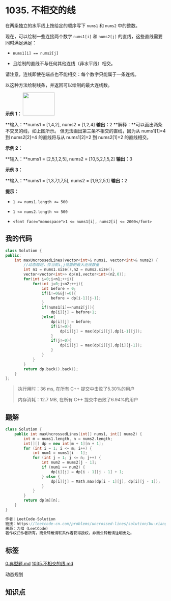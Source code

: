 # 1035. 不相交的线
在两条独立的水平线上按给定的顺序写下 `nums1` 和 `nums2` 中的整数。

现在，可以绘制一些连接两个数字 `nums1[i]` 和 `nums2[j]` 的直线，这些直线需要同时满足满足：


-  `nums1[i] == nums2[j]`

- 且绘制的直线不与任何其他连线（非水平线）相交。


请注意，连线即使在端点也不能相交：每个数字只能属于一条连线。

以这种方法绘制线条，并返回可以绘制的最大连线数。

 

**示例 1：**
**<img style="height: 72px; width: 100px;" src="https://assets.leetcode-cn.com/aliyun-lc-upload/uploads/2019/04/28/142.png" alt="">**

**输入：**nums1 = <span id="example-input-1-1">[1,4,2]</span>, nums2 = <span id="example-input-1-2">[1,2,4]</span>
**输出：**<span id="example-output-1">2</span>
**解释：**可以画出两条不交叉的线，如上图所示。 
但无法画出第三条不相交的直线，因为从 nums1[1]=4 到 nums2[2]=4 的直线将与从 nums1[2]=2 到 nums2[1]=2 的直线相交。


**示例 2：**

**输入：**nums1 = <span id="example-input-2-1">[2,5,1,2,5]</span>, nums2 = <span id="example-input-2-2">[10,5,2,1,5,2]</span>
**输出：**<span id="example-output-2">3</span>


**示例 3：**

**输入：**nums1 = <span id="example-input-3-1">[1,3,7,1,7,5]</span>, nums2 = <span id="example-input-3-2">[1,9,2,5,1]</span>
**输出：**<span id="example-output-3">2</span>

 

**提示：**


- `1 <= nums1.length <= 500`

- `1 <= nums2.length <= 500`

- `<font face="monospace">1 <= nums1[i], nums2[i] <= 2000</font>`




## 我的代码

```c++
class Solution {
public:
    int maxUncrossedLines(vector<int>& nums1, vector<int>& nums2) {
        //动态规划，存当前i,j位置的最大连线数量
        int n1 = nums1.size(),n2 = nums2.size();
        vector<vector<int>> dp(n1,vector<int>(n2,0));
        for(int i=0;i<n1;++i){
            for(int j=0;j<n2;++j){
                int before = 0;
                if(i!=0&&j!=0){
                    before = dp[i-1][j-1];
                }
                if(nums1[i]==nums2[j]){
                    dp[i][j] = before+1;
                }else{
                    dp[i][j] = before;
                    if(i!=0){
                        dp[i][j] = max(dp[i][j],dp[i-1][j]);
                    }
                    if(j!=0){
                        dp[i][j] = max(dp[i][j],dp[i][j-1]);
                    }
                }
            }
        }
        return dp.back().back();
    }
};
```
> 执行用时：36 ms, 在所有 C++ 提交中击败了5.30%的用户
>
> 内存消耗：12.7 MB, 在所有 C++ 提交中击败了6.94%的用户

## 题解

```c++
class Solution {
    public int maxUncrossedLines(int[] nums1, int[] nums2) {
        int m = nums1.length, n = nums2.length;
        int[][] dp = new int[m + 1][n + 1];
        for (int i = 1; i <= m; i++) {
            int num1 = nums1[i - 1];
            for (int j = 1; j <= n; j++) {
                int num2 = nums2[j - 1];
                if (num1 == num2) {
                    dp[i][j] = dp[i - 1][j - 1] + 1;
                } else {
                    dp[i][j] = Math.max(dp[i - 1][j], dp[i][j - 1]);
                }
            }
        }
        return dp[m][n];
    }
}

作者：LeetCode-Solution
链接：https://leetcode-cn.com/problems/uncrossed-lines/solution/bu-xiang-jiao-de-xian-by-leetcode-soluti-6tqz/
来源：力扣（LeetCode）
著作权归作者所有。商业转载请联系作者获得授权，非商业转载请注明出处。
```

## 标签
[0.典型题.md](0.典型题.md)
[1035.不相交的线.md](1035.不相交的线.md)

动态规划

## 知识点

